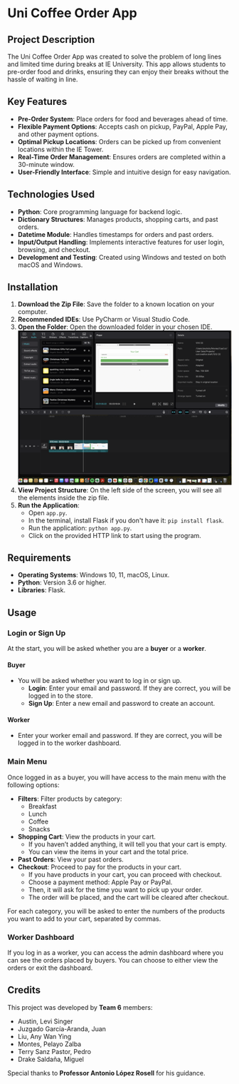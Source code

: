 # Uni Coffee Order App

## Project Description
The Uni Coffee Order App was created to solve the problem of long lines and limited time during breaks at IE University. This app allows students to pre-order food and drinks, ensuring they can enjoy their breaks without the hassle of waiting in line.

## Key Features
- **Pre-Order System**: Place orders for food and beverages ahead of time.
- **Flexible Payment Options**: Accepts cash on pickup, PayPal, Apple Pay, and other payment options.
- **Optimal Pickup Locations**: Orders can be picked up from convenient locations within the IE Tower.
- **Real-Time Order Management**: Ensures orders are completed within a 30-minute window.
- **User-Friendly Interface**: Simple and intuitive design for easy navigation.

## Technologies Used
- **Python**: Core programming language for backend logic.
- **Dictionary Structures**: Manages products, shopping carts, and past orders.
- **Datetime Module**: Handles timestamps for orders and past orders.
- **Input/Output Handling**: Implements interactive features for user login, browsing, and checkout.
- **Development and Testing**: Created using Windows and tested on both macOS and Windows.

## Installation
1. **Download the Zip File**: Save the folder to a known location on your computer.
2. **Recommended IDEs**: Use PyCharm or Visual Studio Code.
3. **Open the Folder**: Open the downloaded folder in your chosen IDE.
   ![App Screenshot](pictures/1.png)
5. **View Project Structure**: On the left side of the screen, you will see all the elements inside the zip file.
6. **Run the Application**:
   - Open `app.py`.
   - In the terminal, install Flask if you don't have it: `pip install flask`.
   - Run the application: `python app.py`.
   - Click on the provided HTTP link to start using the program.

## Requirements
- **Operating Systems**: Windows 10, 11, macOS, Linux.
- **Python**: Version 3.6 or higher.
- **Libraries**: Flask.

## Usage

### Login or Sign Up
At the start, you will be asked whether you are a **buyer** or a **worker**.

#### Buyer
- You will be asked whether you want to log in or sign up.
  - **Login**: Enter your email and password. If they are correct, you will be logged in to the store.
  - **Sign Up**: Enter a new email and password to create an account.

#### Worker
- Enter your worker email and password. If they are correct, you will be logged in to the worker dashboard.

### Main Menu
Once logged in as a buyer, you will have access to the main menu with the following options:
- **Filters**: Filter products by category:
  - Breakfast
  - Lunch
  - Coffee
  - Snacks
- **Shopping Cart**: View the products in your cart.
  - If you haven’t added anything, it will tell you that your cart is empty.
  - You can view the items in your cart and the total price.
- **Past Orders**: View your past orders.
- **Checkout**: Proceed to pay for the products in your cart.
  - If you have products in your cart, you can proceed with checkout.
  - Choose a payment method: Apple Pay or PayPal.
  - Then, it will ask for the time you want to pick up your order.
  - The order will be placed, and the cart will be cleared after checkout.

For each category, you will be asked to enter the numbers of the products you want to add to your cart, separated by commas.

### Worker Dashboard
If you log in as a worker, you can access the admin dashboard where you can see the orders placed by buyers. You can choose to either view the orders or exit the dashboard.

## Credits
This project was developed by **Team 6** members:
- Austin, Levi Singer
- Juzgado García-Aranda, Juan
- Liu, Any Wan Ying
- Montes, Pelayo Zalba
- Terry Sanz Pastor, Pedro
- Drake Saldaña, Miguel

Special thanks to **Professor Antonio López Rosell** for his guidance.
